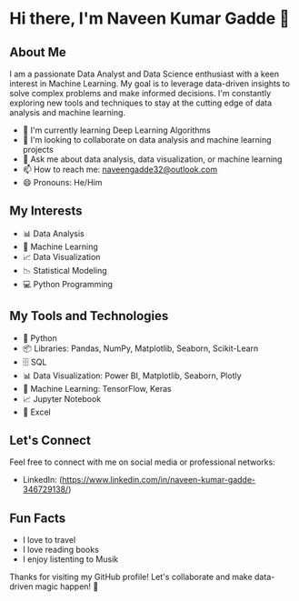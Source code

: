 # Hi there, I'm Naveen Kumar Gadde 👋

## About Me

I am a passionate Data Analyst and Data Science enthusiast with a keen interest in Machine Learning. My goal is to leverage data-driven insights to solve complex problems and make informed decisions. I'm constantly exploring new tools and techniques to stay at the cutting edge of data analysis and machine learning.

- 🌱 I'm currently learning Deep Learning Algorithms
- 👯 I'm looking to collaborate on data analysis and machine learning projects
- 💬 Ask me about data analysis, data visualization, or machine learning
- 📫 How to reach me: naveengadde32@outlook.com
- 😄 Pronouns: He/Him

## My Interests

- 📊 Data Analysis
- 🧠 Machine Learning
- 📈 Data Visualization
- 📉 Statistical Modeling
- 💻 Python Programming

## My Tools and Technologies

- 🐍 Python
- 📦 Libraries: Pandas, NumPy, Matplotlib, Seaborn, Scikit-Learn
- 🗄️ SQL
- 📊 Data Visualization: Power BI, Matplotlib, Seaborn, Plotly
- 🤖 Machine Learning: TensorFlow, Keras
- 📈 Jupyter Notebook
- 🧮 Excel


## Let's Connect

Feel free to connect with me on social media or professional networks:

- LinkedIn: (https://www.linkedin.com/in/naveen-kumar-gadde-346729138/)

## Fun Facts

- I love to travel
- I love reading books
- I enjoy listenting to Musik 

Thanks for visiting my GitHub profile! Let's collaborate and make data-driven magic happen! 🚀

